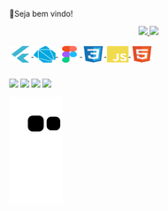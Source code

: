 👋Seja bem vindo!
<div align="center">
  <a href="https://github.com/SamaraMacedo">
  <img height="180em" src="https://github-readme-stats.vercel.app/api?username=SamaraMacedo&show_icons=true&theme=dark&include_all_commits=true&count_private=true"/>
  <img height="180em" src="https://github-readme-stats.vercel.app/api/top-langs/?username=SamaraMacedo&layout=compact&langs_count=7&theme=dark"/>
</div>
  <div style="display: inline_block"><br>
  <img align="center" alt="Samara-flutter" height="30" width="40" src="https://raw.githubusercontent.com/devicons/devicon/master/icons/flutter/flutter-plain.svg">
  <img align="center" alt="Samara-dart" height="30" width="40" src="https://raw.githubusercontent.com/devicons/devicon/master/icons/dart/dart-plain.svg">
  <img align="center" alt="Samara-figma" height="30" width="40" src="https://raw.githubusercontent.com/devicons/devicon/master/icons/figma/figma-original.svg">
  <img align="center" alt="Samara-CSS" height="30" width="40" src="https://raw.githubusercontent.com/devicons/devicon/master/icons/css3/css3-original.svg">
  <img align="center" alt="Samara-Js" height="30" width="40" src="https://raw.githubusercontent.com/devicons/devicon/master/icons/javascript/javascript-plain.svg">
  <img align="center" alt="Samara-HTML" height="30" width="40" src="https://raw.githubusercontent.com/devicons/devicon/master/icons/html5/html5-original.svg">
  <img align="right"height="150" style="border-radius:50px;" >
</div>
  
   ##
  
  <div> 
    <a href="https://www.instagram.com/invites/contact/?i=f17v9cxrltu1&utm_content=o0omx2m" target="_blank"><img src="https://img.shields.io/badge/Instagram-E4405F?style=for-the-badge&logo=instagram&logoColor=white" target="_blank"></a>
  <a href="https://twitter.com/Samaraprog" target="_blank"><img src="https://img.shields.io/badge/Twitter-1DA1F2?style=for-the-badge&logo=twitter&logoColor=white" target="_blank"></a>
 <a href="https://discord.com/channels/823168282697662484/823168284123332621" target="_blank"><img src="https://img.shields.io/badge/Discord-7289DA?style=for-the-badge&logo=discord&logoColor=white" target="_blank"></a> 
  <a href="https://www.linkedin.com/in/samara-macedo-2b48173b/" target="_blank"><img src="https://img.shields.io/badge/-LinkedIn-%230077B5?style=for-the-badge&logo=linkedin&logoColor=white" target="_blank"></a>  
    
  ![Snake animation](https://github.com/SamaraMacedo/SamaraMacedo/blob/output/github-contribution-grid-snake.svg)
    
</div>
  


